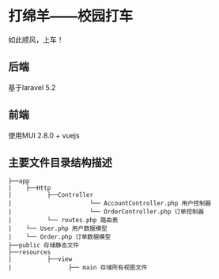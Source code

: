 # 打绵羊——校园打车

如此顺风，上车！

## 后端

基于laravel 5.2

## 前端

使用MUI 2.8.0 + vuejs

## 主要文件目录结构描述

	├──app
	|    ├──Http
	|          ├──Controller
	|                      └── AccountController.php 用户控制器
	|                      └── OrderController.php 订单控制器
	|          └── routes.php 路由表
	|    └── User.php 用户数据模型
	|    └── Order.php 订单数据模型
	├──public 存储静态文件
	├──resources
	|          ├──view
	|                ├── main 存储所有视图文件
